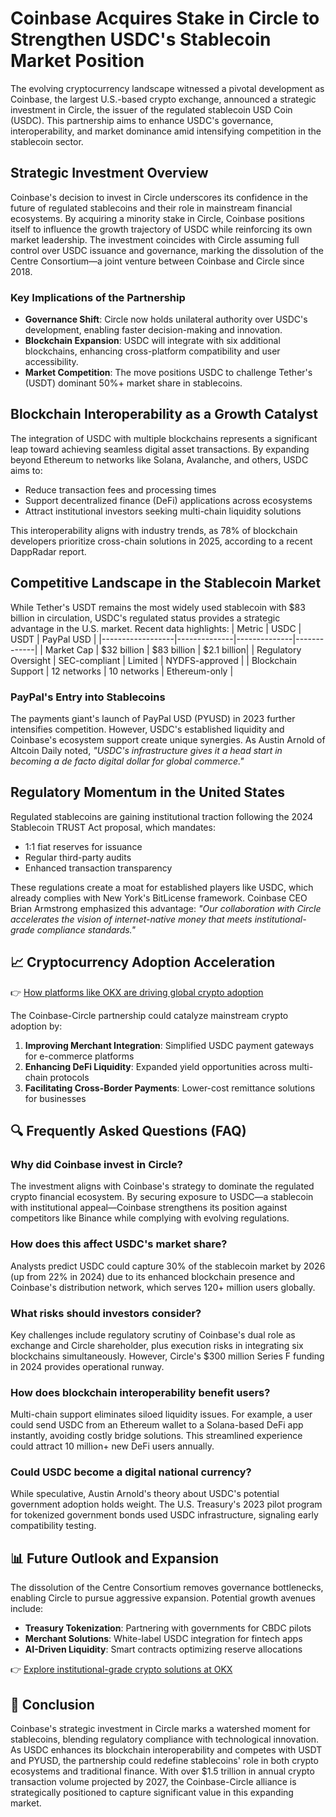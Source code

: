 # Coinbase Acquires Stake in Circle to Strengthen USDC's Stablecoin Market Position

The evolving cryptocurrency landscape witnessed a pivotal development as Coinbase, the largest U.S.-based crypto exchange, announced a strategic investment in Circle, the issuer of the regulated stablecoin USD Coin (USDC). This partnership aims to enhance USDC's governance, interoperability, and market dominance amid intensifying competition in the stablecoin sector.

## Strategic Investment Overview

Coinbase's decision to invest in Circle underscores its confidence in the future of regulated stablecoins and their role in mainstream financial ecosystems. By acquiring a minority stake in Circle, Coinbase positions itself to influence the growth trajectory of USDC while reinforcing its own market leadership. The investment coincides with Circle assuming full control over USDC issuance and governance, marking the dissolution of the Centre Consortium—a joint venture between Coinbase and Circle since 2018.

### Key Implications of the Partnership
- **Governance Shift**: Circle now holds unilateral authority over USDC's development, enabling faster decision-making and innovation.
- **Blockchain Expansion**: USDC will integrate with six additional blockchains, enhancing cross-platform compatibility and user accessibility.
- **Market Competition**: The move positions USDC to challenge Tether's (USDT) dominant 50%+ market share in stablecoins.

## Blockchain Interoperability as a Growth Catalyst

The integration of USDC with multiple blockchains represents a significant leap toward achieving seamless digital asset transactions. By expanding beyond Ethereum to networks like Solana, Avalanche, and others, USDC aims to:
- Reduce transaction fees and processing times
- Support decentralized finance (DeFi) applications across ecosystems
- Attract institutional investors seeking multi-chain liquidity solutions

This interoperability aligns with industry trends, as 78% of blockchain developers prioritize cross-chain solutions in 2025, according to a recent DappRadar report.

## Competitive Landscape in the Stablecoin Market

While Tether's USDT remains the most widely used stablecoin with $83 billion in circulation, USDC's regulated status provides a strategic advantage in the U.S. market. Recent data highlights:
| Metric          | USDC         | USDT         | PayPal USD  |
|------------------|--------------|--------------|-------------|
| Market Cap       | $32 billion  | $83 billion  | $2.1 billion|
| Regulatory Oversight | SEC-compliant | Limited      | NYDFS-approved |
| Blockchain Support | 12 networks  | 10 networks  | Ethereum-only |

### PayPal's Entry into Stablecoins

The payments giant's launch of PayPal USD (PYUSD) in 2023 further intensifies competition. However, USDC's established liquidity and Coinbase's ecosystem support create unique synergies. As Austin Arnold of Altcoin Daily noted, *"USDC's infrastructure gives it a head start in becoming a de facto digital dollar for global commerce."*

## Regulatory Momentum in the United States

Regulated stablecoins are gaining institutional traction following the 2024 Stablecoin TRUST Act proposal, which mandates:
- 1:1 fiat reserves for issuance
- Regular third-party audits
- Enhanced transaction transparency

These regulations create a moat for established players like USDC, which already complies with New York's BitLicense framework. Coinbase CEO Brian Armstrong emphasized this advantage: *"Our collaboration with Circle accelerates the vision of internet-native money that meets institutional-grade compliance standards."*

## 📈 Cryptocurrency Adoption Acceleration

👉 [How platforms like OKX are driving global crypto adoption](https://bit.ly/okx-bonus)

The Coinbase-Circle partnership could catalyze mainstream crypto adoption by:
1. **Improving Merchant Integration**: Simplified USDC payment gateways for e-commerce platforms
2. **Enhancing DeFi Liquidity**: Expanded yield opportunities across multi-chain protocols
3. **Facilitating Cross-Border Payments**: Lower-cost remittance solutions for businesses

## 🔍 Frequently Asked Questions (FAQ)

### Why did Coinbase invest in Circle?
The investment aligns with Coinbase's strategy to dominate the regulated crypto financial ecosystem. By securing exposure to USDC—a stablecoin with institutional appeal—Coinbase strengthens its position against competitors like Binance while complying with evolving regulations.

### How does this affect USDC's market share?
Analysts predict USDC could capture 30% of the stablecoin market by 2026 (up from 22% in 2024) due to its enhanced blockchain presence and Coinbase's distribution network, which serves 120+ million users globally.

### What risks should investors consider?
Key challenges include regulatory scrutiny of Coinbase's dual role as exchange and Circle shareholder, plus execution risks in integrating six blockchains simultaneously. However, Circle's $300 million Series F funding in 2024 provides operational runway.

### How does blockchain interoperability benefit users?
Multi-chain support eliminates siloed liquidity issues. For example, a user could send USDC from an Ethereum wallet to a Solana-based DeFi app instantly, avoiding costly bridge solutions. This streamlined experience could attract 10 million+ new DeFi users annually.

### Could USDC become a digital national currency?
While speculative, Austin Arnold's theory about USDC's potential government adoption holds weight. The U.S. Treasury's 2023 pilot program for tokenized government bonds used USDC infrastructure, signaling early compatibility testing.

## 📊 Future Outlook and Expansion

The dissolution of the Centre Consortium removes governance bottlenecks, enabling Circle to pursue aggressive expansion. Potential growth avenues include:
- **Treasury Tokenization**: Partnering with governments for CBDC pilots
- **Merchant Solutions**: White-label USDC integration for fintech apps
- **AI-Driven Liquidity**: Smart contracts optimizing reserve allocations

👉 [Explore institutional-grade crypto solutions at OKX](https://bit.ly/okx-bonus)

## 📌 Conclusion

Coinbase's strategic investment in Circle marks a watershed moment for stablecoins, blending regulatory compliance with technological innovation. As USDC enhances its blockchain interoperability and competes with USDT and PYUSD, the partnership could redefine stablecoins' role in both crypto ecosystems and traditional finance. With over $1.5 trillion in annual crypto transaction volume projected by 2027, the Coinbase-Circle alliance is strategically positioned to capture significant value in this expanding market.